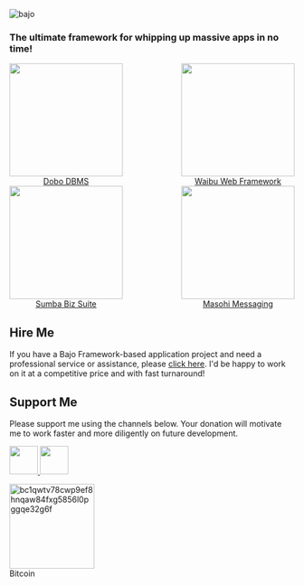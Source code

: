 ![bajo](static/logo.png)

### The ultimate framework for whipping up massive apps in no time!

<p style="display:flex; flex-wrap: wrap; justify-content: space-between; align-items: baseline">
  <a href="https://ardhi.github.io/dobo" style="text-align:center"><img src="https://ardhi.github.io/dobo/static/logo.png" width="200"><br/>Dobo DBMS</a>
  <a href="https://ardhi.github.io/waibu" style="text-align:center"><img src="https://ardhi.github.io/waibu/static/logo.png" width="200"><br/>Waibu Web Framework</a>
  <a href="https://ardhi.github.io/sumba" style="text-align:center"><img src="https://ardhi.github.io/sumba/static/logo.png" width="200"><br/>Sumba Biz Suite</a>
  <a href="https://ardhi.github.io/masohi" style="text-align:center"><img src="https://ardhi.github.io/masohi/static/logo.png" width="200"><br/>Masohi Messaging</a>
</p>

## Hire Me

If you have a Bajo Framework-based application project and need a professional service or assistance, please <a href="https://github.com/ardhi#pro-service">click here</a>. I'd be happy to work on it at a competitive price and with fast turnaround!

## Support Me

Please support me using the channels below. Your donation will motivate me to work faster and more diligently on future development.

<a href="https://www.patreon.com/bajoframework">
  <img src="https://img.shields.io/badge/Patreon-f2c3b2?style=flat&logo=patreon" height="50">
</a>
<a href="https://www.paypal.com/ncp/payment/EWLERL7SCUU64">
  <img src="https://img.shields.io/badge/Paypal-blue?style=flat&logo=paypal" height="50">
</a>

<p>
<div><img alt="bc1qwtv78cwp9ef8hnqaw84fxg5856l0pggqe32g6f" src="static/bitcoin.jpeg" width="150" height="150" /><br>Bitcoin</div>
</p>